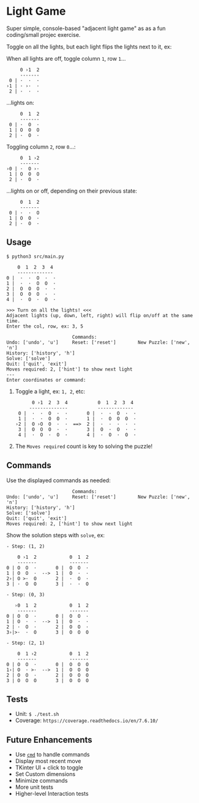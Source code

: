 # Light Game

Super simple, console-based "adjacent light game" as as a fun coding/small projec exercise.

Toggle on all the lights, but each light flips the lights next to it, ex:

When all lights are off, toggle column `1`, row `1`...

         0 ›1  2  
         -------
     0 | ·  ·  ·
    ›1 | · ›·  ·        
     2 | ·  ·  ·

...lights on:

         0  1  2  
         -------
     0 | ·  O  ·
     1 | O  O  O        
     2 | ·  O  ·

Toggling column `2`, row `0`...:

         0  1 ›2  
         -------
    ›0 | ·  O ›·
     1 | O  O  O        
     2 | ·  O  ·

...lights on or off, depending on their previous state:

         0  1  2  
         -------
     0 | ·  ·  O
     1 | O  O  ·        
     2 | ·  O  ·

## Usage
`$ python3 src/main.py`

        0  1  2  3  4
        -------------
    0 |  ·  ·  O  ·  ·
    1 |  ·  ·  O  O  ·
    2 |  O  O  O  ·  ·
    3 |  O  O  O  ·  ·
    4 |  ·  O  ·  O  ·

    >>> Turn on all the lights! <<<
    Adjacent lights (up, down, left, right) will flip on/off at the same time.
    Enter the col, row, ex: 3, 5

                            Commands:
    Undo: ['undo', 'u']     Reset: ['reset']        New Puzzle: ['new', 'n']
    History: ['history', 'h']
    Solve: ['solve']
    Quit: ['quit', 'exit']
    Moves required: 2, ['hint'] to show next light
    ---
    Enter coordinates or command: 

1. Toggle a light, ex: `1, 2`, etc:

             0 ›1  2  3  4           0  1  2  3  4
            --------------           -------------
        0 |  ·  ·  O  ·  ·       0 |  ·  ·  O  ·  ·
        1 |  ·  ·  O  O  ·       1 |  ·  O  O  O  ·
       ›2 |  O ›O  O  ·  ·  ==>  2 |  ·  ·  ·  ·  ·
        3 |  O  O  O  ·  ·       3 |  O  ·  O  ·  ·       
        4 |  ·  O  ·  O  ·       4 |  ·  O  ·  O  ·

1. The `Moves required` count is key to solving the puzzle!

## Commands
Use the displayed commands as needed:

                            Commands:
    Undo: ['undo', 'u']     Reset: ['reset']        New Puzzle: ['new', 'n']
    History: ['history', 'h']
    Solve: ['solve']
    Quit: ['quit', 'exit']
    Moves required: 2, ['hint'] to show next light

Show the solution steps with `solve`, ex:

    - Step: (1, 2)

        0 ›1  2            0  1  2
        -------            -------
    0 | O  O  ·       0 |  O  O  ·
    1 | O  O  ·  -->  1 |  O  ·  ·
    2›| O >·  O       2 |  ·  O  ·
    3 | ·  O  O       3 |  ·  ·  O

    - Step: (0, 3)

       ›0  1  2            0  1  2
        -------            -------
    0 | O  O  ·       0 |  O  O  ·
    1 | O  ·  ·  -->  1 |  O  ·  ·
    2 | ·  O  ·       2 |  O  O  ·
    3›|>·  ·  O       3 |  O  O  O

    - Step: (2, 1)

        0  1 ›2            0  1  2
        -------            -------
    0 | O  O  ·       0 |  O  O  O
    1›| O  · >·  -->  1 |  O  O  O
    2 | O  O  ·       2 |  O  O  O
    3 | O  O  O       3 |  O  O  O

## Tests
- Unit: `$ ./test.sh`
- Coverage: `https://coverage.readthedocs.io/en/7.6.10/`

## Future Enhancements
- Use [`cmd`](https://docs.python.org/3.12/library/cmd.html) to handle commands
- Display most recent move
- TKinter UI + click to toggle
- Set Custom dimensions
- Minimize commands
- More unit tests
- Higher-level Interaction tests